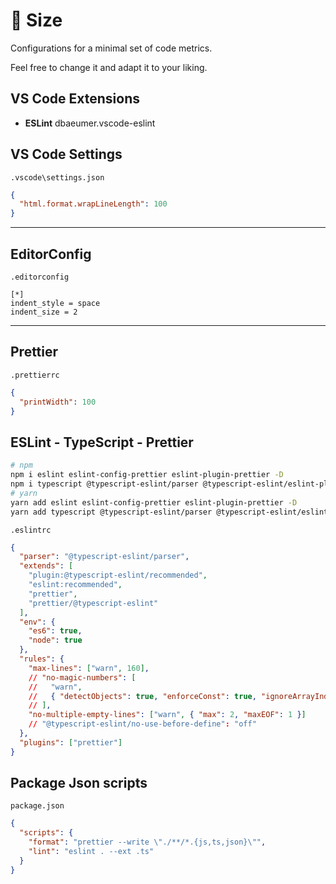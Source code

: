 # 📏 Size

Configurations for a minimal set of code metrics.

Feel free to change it and adapt it to your liking.

## VS Code Extensions

- **ESLint** dbaeumer.vscode-eslint

## VS Code Settings

`.vscode\settings.json`

```json
{
  "html.format.wrapLineLength": 100
}
```

---

## EditorConfig

`.editorconfig`

```
[*]
indent_style = space
indent_size = 2
```

---

## Prettier

`.prettierrc`

```json
{
  "printWidth": 100
}
```

## ESLint - TypeScript - Prettier

```bash
# npm
npm i eslint eslint-config-prettier eslint-plugin-prettier -D
npm i typescript @typescript-eslint/parser @typescript-eslint/eslint-plugin -D
# yarn
yarn add eslint eslint-config-prettier eslint-plugin-prettier -D
yarn add typescript @typescript-eslint/parser @typescript-eslint/eslint-plugin -D
```

`.eslintrc`

```json
{
  "parser": "@typescript-eslint/parser",
  "extends": [
    "plugin:@typescript-eslint/recommended",
    "eslint:recommended",
    "prettier",
    "prettier/@typescript-eslint"
  ],
  "env": {
    "es6": true,
    "node": true
  },
  "rules": {
    "max-lines": ["warn", 160],
    // "no-magic-numbers": [
    //   "warn",
    //   { "detectObjects": true, "enforceConst": true, "ignoreArrayIndexes": true }
    // ],
    "no-multiple-empty-lines": ["warn", { "max": 2, "maxEOF": 1 }]
    // "@typescript-eslint/no-use-before-define": "off"
  },
  "plugins": ["prettier"]
}
```

## Package Json scripts

`package.json`

```json
{
  "scripts": {
    "format": "prettier --write \"./**/*.{js,ts,json}\"",
    "lint": "eslint . --ext .ts"
  }
}
```
